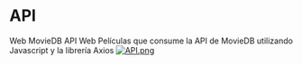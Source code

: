 # API
Web MovieDB API Web Películas que consume la API de MovieDB utilizando Javascript y la librería Axios
[![API.png](https://i.postimg.cc/6qRSkzLs/API.png)](https://postimg.cc/dZs4d2xn)
